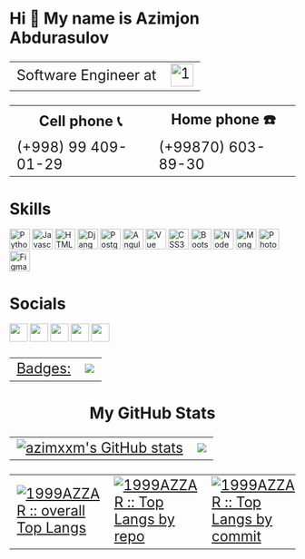 # Hi 👋 My name is Azimjon Abdurasulov

<table style="margin-left: auto; margin-right: auto; font-size:25px">

  <tr>
  <td>Software Engineer at</td>
    <td>
        <a  href="https://1sonia.uz/" target="_blank" rel="noreferrer">
        <img src="https://user-images.githubusercontent.com/76002783/168444357-e0b4f5b1-5503-4d37-9700-0005ea4055de.png"  height="40" alt="1sonia.uz-logo" />
        </a>
    </td>
 </tr>

</table>



<table style="margin-left: auto; margin-right: auto; font-size:25px">

  <tr><th>Cell phone  📞</th>               <th>Home phone ☎️</th></tr>
  <tr><td>(+998) 99 409-01-29</td>          <td>(+99870) 603-89-30</td></tr>

</table>



# Skills
<p align="left">

<a href="https://www.python.org/" target="_blank" rel="noreferrer"><img src="https://raw.githubusercontent.com/danielcranney/readme-generator/main/public/icons/skills/python-colored.svg" width="36" height="36" alt="Python" /></a>
<a href="https://developer.mozilla.org/en-US/docs/Web/JavaScript" target="_blank" rel="noreferrer"><img src="https://raw.githubusercontent.com/danielcranney/readme-generator/main/public/icons/skills/javascript-colored.svg" width="36" height="36" alt="Javascript" /></a>
<a href="https://developer.mozilla.org/en-US/docs/Glossary/HTML5" target="_blank" rel="noreferrer"><img src="https://raw.githubusercontent.com/danielcranney/readme-generator/main/public/icons/skills/html5-colored.svg" width="36" height="36" alt="HTML5" /></a>
<a href="https://djangoproject.com/" target="_blank" rel="noreferrer"><img src="https://raw.githubusercontent.com/danielcranney/readme-generator/main/public/icons/skills/django-colored.svg" width="36" height="36" alt="Django" /></a>
<a href="https://www.postgresql.org/" target="_blank" rel="noreferrer"><img src="https://raw.githubusercontent.com/danielcranney/readme-generator/main/public/icons/skills/postgresql-colored.svg" width="36" height="36" alt="PostgreSQL" /></a>
<a href="https://https://fastapi.tiangolo.com/" target="_blank" rel="noreferrer"><img src="https://raw.githubusercontent.com/danielcranney/readme-generator/main/public/icons/skills/fastapi-colored.svg" width="36" height="36" alt="Angular" /></a>
<a href="https://flask.palletsprojects.com/" target="_blank" rel="noreferrer"><img src="https://raw.githubusercontent.com/danielcranney/readme-generator/main/public/icons/skills/flask-colored.svg" width="36" height="36" alt="Vue" /></a>
<a href="https://www.w3.org/TR/CSS/#css" target="_blank" rel="noreferrer"><img src="https://raw.githubusercontent.com/danielcranney/readme-generator/main/public/icons/skills/css3-colored.svg" width="36" height="36" alt="CSS3" /></a>
<a href="https://getbootstrap.com/" target="_blank" rel="noreferrer"><img src="https://raw.githubusercontent.com/danielcranney/readme-generator/main/public/icons/skills/bootstrap-colored.svg" width="36" height="36" alt="Bootstrap" /></a>
<a href="https://nodejs.org/en/" target="_blank" rel="noreferrer"><img src="https://raw.githubusercontent.com/danielcranney/readme-generator/main/public/icons/skills/nodejs-colored.svg" width="36" height="36" alt="NodeJS" /></a>
<a href="https://www.mongodb.com/" target="_blank" rel="noreferrer"><img src="https://raw.githubusercontent.com/danielcranney/readme-generator/main/public/icons/skills/mongodb-colored.svg" width="36" height="36" alt="MongoDB" /></a>
<a href="https://www.adobe.com/uk/products/photoshop.html" target="_blank" rel="noreferrer"><img src="https://raw.githubusercontent.com/danielcranney/readme-generator/main/public/icons/skills/photoshop-colored-dark.svg" width="36" height="36" alt="Photoshop" /></a>
<a href="https://www.figma.com/" target="_blank" rel="noreferrer"><img src="https://raw.githubusercontent.com/danielcranney/readme-generator/main/public/icons/skills/figma-colored.svg" width="36" height="36" alt="Figma" /></a>
</p>


# Socials


<p align="left">  
<a href="https://www.github.com/azimxxm" target="_blank" rel="noreferrer"><img src="https://raw.githubusercontent.com/danielcranney/readme-generator/main/public/icons/socials/github-dark.svg" width="32" height="32" /></a>
<a href="http://www.instagram.com/azim_29_01" target="_blank" rel="noreferrer"><img src="https://raw.githubusercontent.com/danielcranney/readme-generator/main/public/icons/socials/instagram.svg" width="32" height="32" /></a> 
<a href="https://www.linkedin.com/in/azimjon-abdurasulov-aa10671b3" target="_blank" rel="noreferrer"><img src="https://raw.githubusercontent.com/danielcranney/readme-generator/main/public/icons/socials/linkedin.svg" width="32" height="32" /></a> 
<a href="https://www.twitter.com/azim_29_01" target="_blank" rel="noreferrer"><img src="https://raw.githubusercontent.com/danielcranney/readme-generator/main/public/icons/socials/twitter.svg" width="32" height="32" /></a> 
<a href="https://www.youtube.com/channel/UCfliQ_F24412ey6V9tmYJWA" target="_blank" rel="noreferrer"><img src="https://raw.githubusercontent.com/danielcranney/readme-generator/main/public/icons/socials/youtube.svg" width="32" height="32" /></a>
</p>



<table style="margin-left: auto; margin-right: auto; font-size:25px">

  <tr>
    <td>
        <a href="https://www.github.com/azimxxm" target="_blank" rel="noreferrer">Badges:</a>
    </td>
    <td>
        <a href="https://www.github.com/azimxxm" target="_blank" rel="noreferrer"><img src="https://img.shields.io/github/followers/azimxxm?logo=github&style=for-the-badge&color=0891b2&labelColor=1c1917" />
        </a>
    </td>
  </tr>

</table>


<h1 align="center"> My GitHub Stats </h1>


<table style="margin-left: auto; margin-right: auto; font-size:25px">

  <tr>
    <td>
        <a href="http://www.github.com/azimxxm"><img src="https://github-readme-stats.vercel.app/api?username=azimxxm&show_icons=true&theme=radical" alt="azimxxm's GitHub stats" />
        </a>
    </td>
    <td>
        <a href="http://www.github.com/azimxxm"><img src="https://github-readme-streak-stats.herokuapp.com/?user=azimxxm&stroke=ffffff&background=1c1917&ring=0891b2&fire=0891b2&currStreakNum=ffffff&currStreakLabel=0891b2&sideNums=ffffff&sideLabels=ffffff&dates=ffffff&hide_border=true" />
        </a>
    </td>
  </tr>

</table>


<table style="margin-left: auto; margin-right: auto; font-size:25px">

  <tr>
    <td>
        <a href="https://github.com/azimxxm/">
          <img src="https://github-readme-stats.vercel.app/api/top-langs/?username=azimxxm&langs_count=6&theme=gruvbox&layout=compact&hide_border=true"
          alt="1999AZZAR :: overall Top Langs " />
        </a>
    </td>
    <td>
        <a href="https://github.com/azimxxm/">
          <img src="https://github-profile-summary-cards.vercel.app/api/cards/repos-per-language?username=azimxxm&theme=gruvbox&layout=compact&hide_border=true"
          alt="1999AZZAR :: Top Langs by repo" />
        </a>
    </td>
    <td>
        <a href="https://github.com/azimxxm/">
          <img src="https://github-profile-summary-cards.vercel.app/api/cards/most-commit-language?username=azimxxm&theme=gruvbox&layout=compact&hide_border=true"
          alt="1999AZZAR :: Top Langs by commit" />
        </a>
    </td>
  </tr>

</table>







